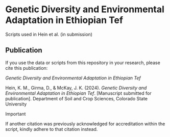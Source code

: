 # Genetic Diversity and Environmental Adaptation in Ethiopian Tef 
Scripts used in Hein et al. (in submission)

## Publication
If you use the data or scripts from this repository in your research, please cite this publication:

*Genetic Diversity and Environmental Adaptation in Ethiopian Tef*

Hein, K. M., Girma, D., & McKay, J. K. (2024). _Genetic Diversity and Environmental Adaptation in Ethiopian Tef_. 
      [Manuscript submitted for publication]. Department of Soil and Crop Sciences, Colorado State University

>[!IMPORTANT]
> If another citation was previously acknowledged for accreditation within the script, kindly adhere to that citation instead.
